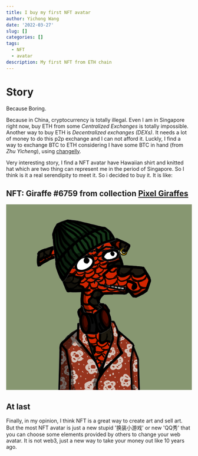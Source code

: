 ```yaml
---
title: I buy my first NFT avatar
author: Yichong Wang
date: '2022-03-27'
slug: []
categories: []
tags:
  - NFT
  - avatar
description: My first NFT from ETH chain
---
```


# Story
Because Boring.

Because in China, cryptocurrency is totally illegal. Even I am in Singapore right now, buy ETH from some *Centralized Exchanges* is totally impossible. Another way to buy ETH is *Decentralized exchanges (DEXs)*. It needs a lot of money to do this p2p exchange and I can not afford it. Luckly, I find a way to exchange BTC to ETH considering I have some BTC in hand (from *Zhu Yicheng*), using [changelly](https://changelly.com/).

Very interesting story, I find a NFT avatar have Hawaiian shirt and knitted hat which are two thing can represent me in the period of Singapore. So I think is it a real serendipity to meet it. So i decided to buy it. It is like:

## NFT: Giraffe #6759 from collection [Pixel Giraffes](https://opensea.io/collection/pixel-giraffes)
[![Giraffe #6759](Giraffe6759.png)](https://opensea.io/assets/0x495f947276749ce646f68ac8c248420045cb7b5e/40482595849772694285173713041642282097106100196042549765489076692661152251905)

## At last

Finally, in my opinion, I think NFT is a great way to create art and sell art. But the most NFT avatar is just a new stupid '换装小游戏' or new 'QQ秀' that you can choose some elements provided by others to change your web avatar. It is not web3, just a new way to take your money out like 10 years ago.
